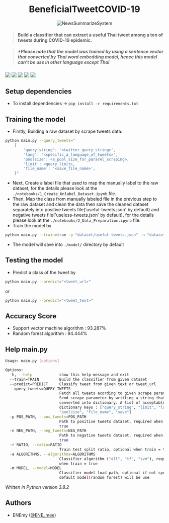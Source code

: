 <h1 align="center">BeneficialTweetCOVID-19</h1>

<p align="center">
<img src="https://i.imgur.com/pwLu87p.jpg" alt="NewsSummarizeSystem"></p>

> #### Build a classifier that can extract a useful Thai tweet among a ton of tweets during COVID-19 epidemic.

> ##### **Please note that the model was trained by using a sentence vector that converted by Thai word embedding model, hence this model can't be use in other language except Thai*

![](https://img.shields.io/github/stars/Untesler/BeneficialTweetCOVID-19.svg?style=social&label=Star&maxAge=2592000) 
![](https://img.shields.io/github/forks/Untesler/BeneficialTweetCOVID-19.svg?style=social&label=Fork&maxAge=2592000) 
![](https://img.shields.io/github/watchers/Untesler/BeneficialTweetCOVID-19.svg?style=social&label=Watch&maxAge=2592000) ![](https://img.shields.io/github/tag/Untesler/BeneficialTweetCOVID-19.svg) 
![](https://img.shields.io/github/release/Untesler/BeneficialTweetCOVID-19.svg) 

## Setup dependencies
- To install dependencies -> `pip install -r requirements.txt`

## Training the model
- Firstly, Building a raw dataset by scrape tweets data.

``` bash
python main.py --query_tweets="
    {
        'query_string': '<twitter_query_string>', 
        'lang': '<specific_a_language_of_tweets>', 
        'poolsize': <a_pool_size_for_pararel_scraping>, 
        'limit': <query_limit>, 
        'file_name': '<save_file_name>',
    }"
```
- Next, Create a label file that used to map the manually label to the raw dataset, for the details please look at the ```./notebooks/1_Create_Unlabel_Dataset.ipynb```  file.
- Then, Map the class from manually labeled file in the previous step to the raw dataset and clean the data then save the cleaned dataset separately into positive tweets file('useful-tweets.json' by default) and negative tweets file('useless-tweets.json' by default), for the details please look at the ```./notebooks/2_Data_Preparation.ipynb``` file.
- Train the model by
``` bash
python main.py --train=true -p "dataset/useful-tweets.json" -n "dataset/useless-tweets.json" -r .3 -a "all"
```
- The model will save into ``` ./model/ ``` directory by default

## Testing the model
- Predict a class of the tweet by
``` bash
python main.py --predict="<tweet_url>"
```
or
``` bash
python main.py --predict="<tweet_text>"
```

## Accuracy Score
- Support vector machine algorithm : 93.287%
- Random forest algorithm : 94.444%

## Help main.py
``` bash
Usage: main.py [options]

Options:
  -h, --help            show this help message and exit
  --train=TRAIN         Build the classifier from given dataset
  --predict=PREDICT     Classify tweet from given text or tweet_url
  --query_tweets=QUERY_TWEETS
                        Fetch all tweets acording to given scrape parameter.
                        Send scrape parameter by writting a string that can be
                        converted into dictionary. A list of acceptable
                        dictionary keys : ["query_string", "limit", "lang",
                        "poolsize", "file_name", "save"]
  -p POS_PATH, --pos_tweets=POS_PATH
                        Path to positive tweets dataset, required when train =
                        true
  -n NEG_PATH, --neg_tweets=NEG_PATH
                        Path to negative tweets dataset, required when train =
                        true
  -r RATIO, --ratio=RATIO
                        Train test split ratio, optional when train = true
  -a ALGORITHMS, --algorithms=ALGORITHMS
                        Classifier algorithm ("all", "tf", "svm"), required
                        when train = true
  -m MODEL, --model=MODEL
                        Classifier model load path, optional if not specific
                        default model(random forest) will be use
```

*Written in Python version 3.8.2*

## Authors
* ENEmy ([@ENE_mee](https://twitter.com/ENE_mee))

